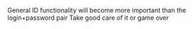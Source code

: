 General ID functionality
will become more important than the login+password pair
Take good care of it or game over
